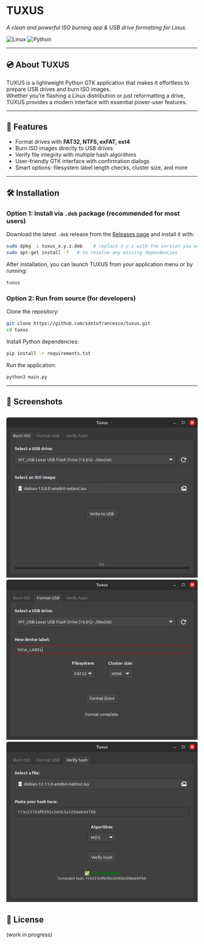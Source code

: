 # TUXUS  
*A clean and powerful ISO burning app & USB drive formatting for Linux.*

![Linux](https://img.shields.io/badge/Linux-FCC624?logo=linux&logoColor=black)
![Python](https://img.shields.io/badge/Python-3.8%2B-blue?logo=python&logoColor=white)

---

## 💿 About TUXUS
TUXUS is a lightweight Python GTK application that makes it effortless to prepare USB drives and burn ISO images.  
Whether you’re flashing a Linux distribution or just reformatting a drive, TUXUS provides a modern interface with essential power-user features.

---

## 📀 Features
- Format drives with **FAT32, NTFS, exFAT, ext4**
- Burn ISO images directly to USB drives
- Verify file integrity with multiple hash algorithms
- User-friendly GTK interface with confirmation dialogs
- Smart options: filesystem label length checks, cluster size, and more

---

## 🛠️ Installation

### Option 1: Install via `.deb` package (recommended for most users)

Download the latest `.deb` release from the [Releases page](github.com/santofrancesco/tuxus/releases) and install it with:
```bash
sudo dpkg -i tuxus_x.y.z.deb    # replace x.y.z with the version you want to install
sudo apt-get install -f   # to resolve any missing dependencies
```

After installation, you can launch TUXUS from your application menu or by running:
```bash
tuxus
```

### Option 2: Run from source (for developers)

Clone the repository:
```bash
git clone https://github.com/santofrancesco/tuxus.git
cd tuxus
```

Install Python dependencies:
```bash
pip install -r requirements.txt
```

Run the application:
```bash
python3 main.py
```

---

## 📸 Screenshots
![Screenshot 1](images/tuxus_screenshot1.png)
![Screenshot 2](images/tuxus_screenshot2.png)
![Screenshot 3](images/tuxus_screenshot3.png)
---

## 📖 License
(work in progress)
